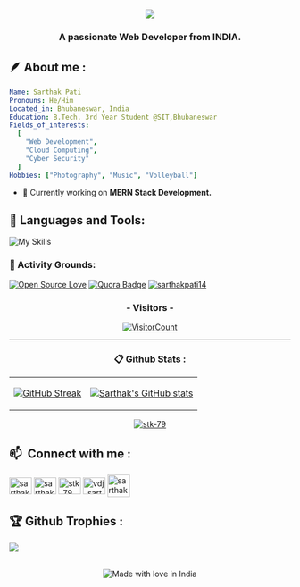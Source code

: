 <h1 align="center" >
  <img src="https://readme-typing-svg.herokuapp.com?color=%&lines=Hii+there👋,+I'm+Sarthak.">
</h1>

<h3 align="center" >A passionate Web Developer from INDIA.</h3>
<h2 align="left">🪶 About me :</h2>

```yml
Name: Sarthak Pati
Pronouns: He/Him
Located_in: Bhubaneswar, India
Education: B.Tech. 3rd Year Student @SIT,Bhubaneswar
Fields_of_interests: 
  [
    "Web Development", 
    "Cloud Computing", 
    "Cyber Security"
  ]
Hobbies: ["Photography", "Music", "Volleyball"]
```

- 🌱 Currently working on **MERN Stack Development.**

<h2 align="left">🔧 Languages and Tools:</h2>
<p align="left">

![My Skills](https://skillicons.dev/icons?i=react,html,css,bootstrap,tailwind,mongodb,express,nodejs,js,python,java,postman,vscode,atom,mysql,linux,git,eclipse,aws,md,netlify)

<!-- <img src="https://cdn.jsdelivr.net/gh/devicons/devicon/icons/npm/npm-original-wordmark.svg" height="30" width="35" alt="npm logo"  /> -->

</p>

<h3>📌 Activity Grounds:</h3> 

[![Open Source Love](https://badges.frapsoft.com/os/v1/open-source.svg?v=103)](https://github.com/Stk-79) [![Quora Badge](https://img.shields.io/badge/-Sarthak%20Pati-brown?style=flat&logo=Quora&logoColor=white&link=https://www.quora.com/profile/Sarthak-Pati-4)](https://www.quora.com/profile/Sarthak-Pati-4) <a href="https://twitter.com/sarthakpati14" target="blank"><img src="https://img.shields.io/twitter/follow/Sarthakpati14?logo=twitter&style=flat" alt="sarthakpati14" /></a>

<h3 align="center">- Visitors -</h3>
<a align="center" href="https://profile-counter.glitch.me/{Stk-79}/count.svg">

![VisitorCount](https://profile-counter.glitch.me/{Stk-79}/count.svg)

</a>

---
<h3 align="center">📋 Github Stats :</h3>
<table align="center" >
 <tr>
 <td>
    <p><a href="#">

![GitHub Streak](https://streak-stats.demolab.com?user=Stk-79&theme=neon-dark&border_radius=6&date_format=j%20M%5B%20Y%5D)
</a></p>

 </td>
 <td >
    <p ><a href="#" >

![Sarthak's GitHub stats](https://github-readme-stats.vercel.app/api?username=Stk-79&show_icons=true&border_radius=6&theme=chartreuse-dark)
</a></p>

 </td>
 </tr>
</table>

<div align="center" >
    <a href="https://github.com/Stk-79"><img align="center" src="https://github-readme-stats.vercel.app/api/top-langs?username=stk-79&show_icons=true&border_radius=6&theme=algolia&locale=en&layout=compact" alt="stk-79" /></a>
</div>

<h2 align="left">📫&nbsp Connect with me :</h2>
<p align="left">
<a href="https://linkedin.com/in/sarthak-pati-007" target="blank"><img align="center" src="https://raw.githubusercontent.com/rahuldkjain/github-profile-readme-generator/master/src/images/icons/Social/linked-in-alt.svg" alt="sarthak-pati-007" height="30" width="40" /></a>
<a href="https://twitter.com/sarthakpati14" target="blank"><img align="center" src="https://raw.githubusercontent.com/rahuldkjain/github-profile-readme-generator/master/src/images/icons/Social/twitter.svg" alt="sarthakpati14" height="30" width="40" /></a>
<a href="https://dev.to/stk_79" target="blank"><img align="center" src="https://raw.githubusercontent.com/rahuldkjain/github-profile-readme-generator/master/src/images/icons/Social/devto.svg" alt="stk_79" height="30" width="40" /></a>
<a href="https://instagram.com/vdj_sarthak_" target="blank"><img align="center" src="https://raw.githubusercontent.com/rahuldkjain/github-profile-readme-generator/master/src/images/icons/Social/instagram.svg" alt="vdj_sarthak_" height="30" width="40" /></a>
<a href="https://www.hackerrank.com/sarthak07_dev" target="blank"><img align="center" src="https://raw.githubusercontent.com/rahuldkjain/github-profile-readme-generator/master/src/images/icons/Social/hackerrank.svg" alt="sarthak07_dev" height="40" width="40" /></a>
</p>

<h2 alin="left">🏆 Github Trophies : </h2>
<p align="left"> <a href="https://github.com/Stk-79"><img src="https://github-profile-trophy.vercel.app/?username=stk-79&theme=darkhub&margin-w=2"/></a></p>
<br>
<div align="center">
    <img src="https://madewithlove.now.sh/in?heart=true&colorA=%230a0a0a&colorB=%23e70756&template=for-the-badge" alt="Made with love in India">
</div>
